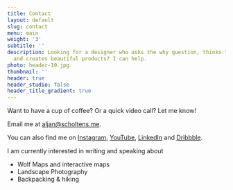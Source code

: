 ```yaml
---
title: Contact
layout: default
slug: contact
menu: main
weight: '3'
subtitle: ''
description: Looking for a designer who asks the why question, thinks technically
  and creates beautiful products? I can help.
photo: header-10.jpg
thumbnail: ''
header: true
header_studio: false
header_title_gradient: true
---
```


Want to have a cup of coffee? Or a quick video call? Let me know!

Email me at [aljan@scholtens.me](mailto:aljan@scholtens.me).

You can also find me on [Instagram](https://instagram.com/aljan), [YouTube](https://www.youtube.com/aljanscholtens), [LinkedIn](https://linkedin.com/in/aljanscholtens/) and [Dribbble](http://dribbble.com/aljan).

I am currently interested in writing and speaking about  

- Wolf Maps and interactive maps  
- Landscape Photography  
- Backpacking &amp; hiking 